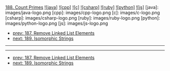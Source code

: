 [188. Count Primes](https://leetcode.com/problems/count-primes/)
[![java]](https://github.com/leetcode-study-group/leetcode-java-solutions/blob/master/188-count-primes.md)
[![cpp]](https://github.com/leetcode-study-group/leetcode-cpp-solutions/blob/master/188-count-primes.md)
[![c]](https://github.com/leetcode-study-group/leetcode-c-solutions/blob/master/188-count-primes.md)
[![csharp]](https://github.com/leetcode-study-group/leetcode-csharp-solutions/blob/master/188-count-primes.md)
[![ruby]](https://github.com/leetcode-study-group/leetcode-ruby-solutions/blob/master/188-count-primes.md)
[![python]](https://github.com/leetcode-study-group/leetcode-python-solutions/blob/master/188-count-primes.md)
[![js]](https://github.com/leetcode-study-group/leetcode-js-solutions/blob/master/188-count-primes.md)
[java]: images/java-logo.png
[cpp]: images/cpp-logo.png
[c]: images/c-logo.png
[csharp]: images/csharp-logo.png
[ruby]: images/ruby-logo.png
[python]: images/python-logo.png
[js]: images/js-logo.png

- [prev: 187. Remove Linked List Elements](187-remove-linked-list-elements.md)
- [next: 189. Isomorphic Strings](189-isomorphic-strings.md)

---


---

- [prev: 187. Remove Linked List Elements](187-remove-linked-list-elements.md)
- [next: 189. Isomorphic Strings](189-isomorphic-strings.md)
